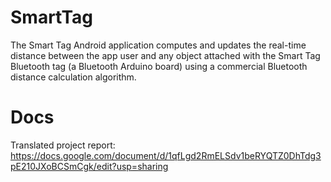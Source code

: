 # SmartTag
The Smart Tag Android application computes and updates the real-time distance between the app user and any object attached with the Smart Tag Bluetooth tag
(a Bluetooth Arduino board) using a commercial Bluetooth distance calculation algorithm.

# Docs
Translated project report: https://docs.google.com/document/d/1qfLgd2RmELSdv1beRYQTZ0DhTdg3pE210JXoBCSmCgk/edit?usp=sharing
